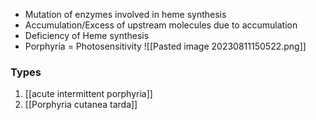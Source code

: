 - Mutation of enzymes involved in heme synthesis
- Accumulation/Excess of upstream molecules due to accumulation
- Deficiency of Heme synthesis
- Porphyria = Photosensitivity
![[Pasted image 20230811150522.png]]

### Types
1. [[acute intermittent porphyria]]
2. [[Porphyria cutanea tarda]] 